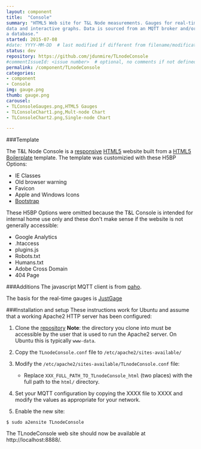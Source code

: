 ```yaml
---
layout: component
title:  "Console"
summary: "HTML5 Web site for T&L Node measurements. Gauges for real-time
data and interactive graphs. Data is sourced from an MQTT broker and/or
a database."
started: 2015-07-08
#date: YYYY-MM-DD  # last modified if different from filename/modification time
status: dev
repository: https://github.com/jdunmire/TLnodeConsole
#commentIssueId: <issue number>  # optional, no comments if not defined
permalink: /component/TLnodeConsole
categories:
- component
- Console
img: gauge.png
thumb: gauge.png
carousel:
- TLConsoleGauges.png,HTML5 Gauges
- TLConsoleChart1.png,Mult-node Chart
- TLConsoleChart2.png,Single-node Chart

---
```

###Template

The T&L Node Console is a
[responsive](https://en.wikipedia.org/wiki/Responsive_web_design)
[HTML5](https://en.wikipedia.org/wiki/HTML5) website built from a [HTML5
Boilerplate](http://www.initializr.com) template. The template was
customizied with these H5BP Options:

  * IE Classes
  * Old browser warning
  * Favicon
  * Apple and Windows Icons
  * [Bootstrap](http://getbootstrap.com/)

These H5BP Options were omitted because the T&L Console is intended for
internal home use only and these don't make sense if the website is not
generally accessible:

  * Google Analytics
  * .htaccess
  * plugins.js
  * Robots.txt
  * Humans.txt
  * Adobe Cross Domain
  * 404 Page

###Additions
The javascript MQTT client is from
[paho](https://eclipse.org/paho/clients/js).

The basis for the real-time gauges is [JustGage](http://justgage.com)

###Installation and setup
These instructions work for Ubuntu and assume that a working Apache2
HTTP server has been configured:

  1. Clone the [repository](https://github.com/jdunmire/TLnodeConsole)
     __Note__: the directory you clone into must be accessible by the
               user that is used to run the Apache2 server. On Ubuntu
               this is typically `www-data`.

  1. Copy the `TLnodeConsole.conf` file to `/etc/apache2/sites-available/`

  1. Modify the `/etc/apache2/sites-available/TLnodeConsole.conf` file:
      - Replace `XXX_FULL_PATH_TO_TLnodeConsole_html` (two places) with
        the full path to the `html/` directory.

  1. Set your MQTT configuration by copying the XXXX file to XXXX and modify the values as appropriate for your network.

  1. Enable the new site:

    $ sudo a2ensite TLnodeConsole

The TLnodeConsole web site should now be available at http://localhost:8888/.


